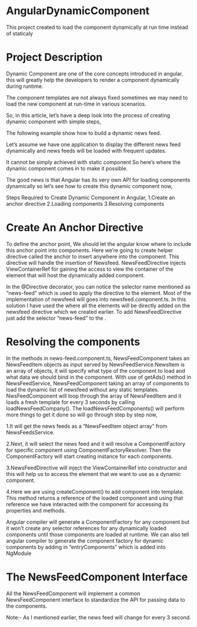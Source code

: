 # AngularDynamicComponent

This project created to load the component dynamically at run time instead of staticaly 

Project Description
===================

Dynamic Component are one of the core concepts introduced in angular, this will greatly help the developers to render a component dynamically during runtime.

The component templates are not always fixed sometimes we may need to load the new component at run-time in various scenarios.

So, in this article, let’s have a deep look into the process of creating dynamic component with simple steps,

The following example show how to build a dynamic news feed. 

Let’s assume we have one application to display the different news feed dynamically and news feeds will be loaded with frequent updates.

It cannot be simply achieved with static component So here’s where the dynamic component comes in to make it possible.

The good news is that Angular has its very own API for loading components dynamically so let’s see how to create this dynamic component now,

Steps Required to Create Dynamic Component in Angular,
1.Create an anchor directive
2.Loading components
3.Resolving components 

Create An Anchor Directive
=========================
To define the anchor point, We should let the angular know where to include this anchor point into components. Here we’re going to create helper directive called the anchor to insert anywhere into the component. This directive will handle the insertion of Newsfeed.
NewsFeedDirective injects ViewContainerRef for gaining the access to view the container of the element that will host the dynamically added component.

In the @Directive decorator, you can notice the selector name mentioned as “news-feed” which is used to apply the directive to the element.
Most of the implementation of newsfeed will goes into newsfeed.component.ts.
In this solution I have used the <ng-template> where all the elements will be directly added on the newsfeed directive which we created earlier.
To add NewsFeedDirective just add the selector “news-feed” to the <ng-template>. 

Resolving the components
========================
In the methods in news-feed.component.ts, NewsFeedComponent takes an NewsFeedItem objects as input served by NewsFeedService.NewsItem is an array of objects, it will specify what type of the component to load and what data we should bind in the component.
With use of getAds() method in NewsFeedService, NewsFeedComponent taking an array of components to load the dynamic list of newsfeed without any static templates.
NwsFeedComponent will loop through the array of NewsFeedItem and it loads a fresh template for every 3 seconds by calling loadNewsFeedCompany().
The loadNewsFeedComponents() will perform more things to get it done so will go through step by step now,

1.It will get the news feeds as a “NewsFeedItem object array” from NewsFeedsService.

2.Next, it will select the news feed and it will resolve a ComponentFactory for specific component using ComponentFactoryResolver. Then the ComponentFactory will start creating instance for each components.

3.NewsFeedDirective will inject the ViewContainerRef into constructor and this will help us to access the element that we want to use as a dynamic component.

4.Here we are using createComponent() to add component into template. This method returns a reference of the loaded component and using that reference we have interacted with the component for accessing its properties and methods.

Angular compiler will generate a ComponentFactory for any component but it won’t create any selector references for any dynamically loaded components until those components are loaded at runtime.
We can also tell angular compiler to generate the component factory for dynamic components by adding in “entryComponents” which is added into NgModule

The NewsFeedComponent Interface
===============================
All the NewsFeedComponent will implement a common NewsFeedComponent interface to standardize the API for passing data to the components.

Note:-
As I mentioned earlier, the news feed will change for every 3 second.






